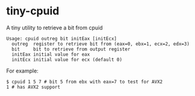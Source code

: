 # tiny-cpuid
A tiny utility to retrieve a bit from cpuid

```
Usage: cpuid outreg bit initEax [initEcx]
  outreg  register to retrieve bit from (eax=0, ebx=1, ecx=2, edx=3)
  bit     bit to retrieve from output register
  initEax initial value for eax
  initEcx initial value for ecx (default 0)
```

For example:

    $ cpuid 1 5 7 # bit 5 from ebx with eax=7 to test for AVX2
    1 # has AVX2 support

